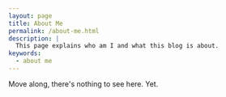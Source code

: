 ```yaml
---
layout: page
title: About Me
permalink: /about-me.html
description: |
  This page explains who am I and what this blog is about.
keywords:
  - about me
---
```


Move along, there's nothing to see here. Yet.